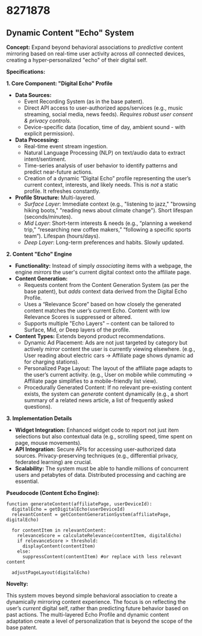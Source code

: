 # 8271878

## Dynamic Content "Echo" System

**Concept:** Expand beyond behavioral associations to *predictive* content mirroring based on real-time user activity across *all* connected devices, creating a hyper-personalized "echo" of their digital self. 

**Specifications:**

**1. Core Component: "Digital Echo" Profile**

*   **Data Sources:**
    *   Event Recording System (as in the base patent).
    *   Direct API access to user-authorized apps/services (e.g., music streaming, social media, news feeds). *Requires robust user consent & privacy controls*.
    *   Device-specific data (location, time of day, ambient sound - with explicit permission).
*   **Data Processing:**
    *   Real-time event stream ingestion.
    *   Natural Language Processing (NLP) on text/audio data to extract intent/sentiment.
    *   Time-series analysis of user behavior to identify patterns and predict near-future actions.
    *   Creation of a dynamic “Digital Echo” profile representing the user’s current context, interests, and likely needs.  This is *not* a static profile. It refreshes constantly.
*   **Profile Structure:** Multi-layered.
    *   *Surface Layer*: Immediate context (e.g., "listening to jazz," "browsing hiking boots," "reading news about climate change"). Short lifespan (seconds/minutes).
    *   *Mid Layer*:  Short-term interests & needs (e.g., “planning a weekend trip,” “researching new coffee makers,” “following a specific sports team”). Lifespan (hours/days).
    *   *Deep Layer*: Long-term preferences and habits.  Slowly updated.

**2. Content "Echo" Engine**

*   **Functionality:**  Instead of simply *associating* items with a webpage, the engine *mirrors* the user's current digital context onto the affiliate page.
*   **Content Generation:**
    *   Requests content from the Content Generation System (as per the base patent), but *adds* context data derived from the Digital Echo Profile.
    *   Uses a “Relevance Score” based on how closely the generated content matches the user’s current Echo.  Content with low Relevance Scores is suppressed or altered.
    *   Supports multiple "Echo Layers" – content can be tailored to Surface, Mid, or Deep layers of the profile.
*   **Content Types:** Extends beyond product recommendations.
    *   Dynamic Ad Placement: Ads are not just targeted by category but actively *mirror* content the user is currently viewing elsewhere. (e.g., User reading about electric cars -> Affiliate page shows dynamic ad for charging stations).
    *   Personalized Page Layout:  The layout of the affiliate page adapts to the user’s current activity. (e.g., User on mobile while commuting -> Affiliate page simplifies to a mobile-friendly list view).
    *   Procedurally Generated Content:  If no relevant pre-existing content exists, the system can *generate* content dynamically (e.g., a short summary of a related news article, a list of frequently asked questions).

**3. Implementation Details**

*   **Widget Integration:** Enhanced widget code to report not just item selections but also contextual data (e.g., scrolling speed, time spent on page, mouse movements).
*   **API Integration:** Secure APIs for accessing user-authorized data sources. Privacy-preserving techniques (e.g., differential privacy, federated learning) are crucial.
*   **Scalability:**  The system must be able to handle millions of concurrent users and petabytes of data. Distributed processing and caching are essential.

**Pseudocode (Content Echo Engine):**

```
function generateContent(affiliatePage, userDeviceId):
  digitalEcho = getDigitalEcho(userDeviceId)
  relevantContent = getContentGenerationSystem(affiliatePage, digitalEcho)

  for contentItem in relevantContent:
    relevanceScore = calculateRelevance(contentItem, digitalEcho)
    if relevanceScore > threshold:
      displayContent(contentItem)
    else:
      suppressContent(contentItem) #or replace with less relevant content

  adjustPageLayout(digitalEcho)
```

**Novelty:**

This system moves beyond simple behavioral association to create a dynamically mirroring content experience. The focus is on reflecting the user’s *current* digital self, rather than predicting future behavior based on past actions. The multi-layered Echo Profile and dynamic content adaptation create a level of personalization that is beyond the scope of the base patent.